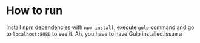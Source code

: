 # How to run

Install npm dependencies with `npm install`, execute `gulp` command and go to
`localhost:8080` to see it. Ah, you have to have Gulp installed.issue a
